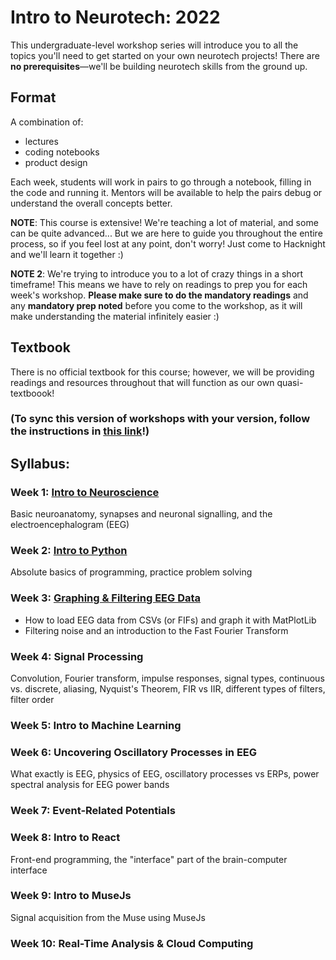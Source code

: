 # Intro to Neurotech: 2022
This undergraduate-level workshop series will introduce you to all the topics you'll need to get started on your own neurotech projects! There are **no prerequisites**—we'll be building neurotech skills from the ground up.


## Format
A combination of: 
* lectures
* coding notebooks
* product design

Each week, students will work in pairs to go through a notebook, filling in the code and running it. Mentors will be available to help the pairs debug or understand the overall concepts better.

**NOTE**: This course is extensive! We're teaching a lot of material, and some can be quite advanced... But we are here to guide you throughout the entire process, so if you feel lost at any point, don't worry! Just come to Hacknight and we'll learn it together :)

**NOTE 2**: We're trying to introduce you to a lot of crazy things in a short timeframe! This means we have to rely on readings to prep you for each week's workshop. **Please make sure to do the mandatory readings** and any **mandatory prep noted** before you come to the workshop, as it will make understanding the material infinitely easier :)


## Textbook
There is no official textbook for this course; however, we will be providing readings and resources throughout that will function as our own quasi-textboook! 

### (To sync this version of workshops with your version, follow the instructions in [this link](https://www.sitepoint.com/quick-tip-sync-your-fork-with-the-original-without-the-cli/)!)


## Syllabus:

### Week 1: [Intro to Neuroscience](https://github.com/neurotechuoft/Workshops/tree/master/workshops_2022/week1)
Basic neuroanatomy, synapses and neuronal signalling, and the electroencephalogram (EEG) 

### Week 2: [Intro to Python](http://bit.ly/ntuoft-workshop-2)
Absolute basics of programming, practice problem solving

### Week 3: [Graphing & Filtering EEG Data](https://github.com/neurotechuoft/Workshops/tree/master/workshops_2022/week3)
* How to load EEG data from CSVs (or FIFs) and graph it with MatPlotLib
* Filtering noise and an introduction to the Fast Fourier Transform

### Week 4: Signal Processing
Convolution, Fourier transform, impulse responses, signal types, continuous vs. discrete, aliasing, Nyquist's Theorem, FIR vs IIR, different types of filters, filter order

### Week 5: Intro to Machine Learning

### Week 6: Uncovering Oscillatory Processes in EEG
What exactly is EEG, physics of EEG, oscillatory processes vs ERPs, power spectral analysis for EEG power bands

### Week 7: Event-Related Potentials

### Week 8: Intro to React
Front-end programming, the "interface" part of the brain-computer interface

### Week 9: Intro to MuseJs
Signal acquisition from the Muse using MuseJs

### Week 10: Real-Time Analysis & Cloud Computing
